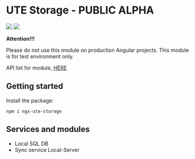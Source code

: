 # UTE Storage - PUBLIC ALPHA

[![](https://img.shields.io/badge/npm_package-0.1.4-red)](https://www.npmjs.com/package/ngx-ute-storage) [![](https://img.shields.io/badge/license-MIT-blue)](https://github.com/under-tree-e/ute-storage.ngx/blob/master/LICENSE)

**Attention!!!**

Please do not use this module on production Angular projects. This module is for test environment only.

API list for module, [HERE](https://under-tree-e.github.io/ute-storage.ngx)

## Getting started

Install the package:

```shell
npm i ngx-ute-storage
```

## Services and modules

-   Local SQL DB
-   Sync service Local-Server
